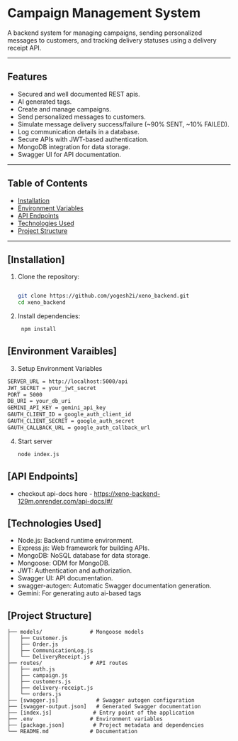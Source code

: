# Campaign Management System

A backend system for managing campaigns, sending personalized messages to customers, and tracking delivery statuses using a delivery receipt API.

---

## Features

- Secured and well documented REST apis.
- AI generated tags.
- Create and manage campaigns.
- Send personalized messages to customers.
- Simulate message delivery success/failure (~90% SENT, ~10% FAILED).
- Log communication details in a database.
- Secure APIs with JWT-based authentication.
- MongoDB integration for data storage.
- Swagger UI for API documentation.

---

## Table of Contents

- [Installation](#installation)
- [Environment Variables](#environment-variables)
- [API Endpoints](#api-endpoints)
- [Technologies Used](#technologies-used)
- [Project Structure](#project-structure)

---

## [Installation]

1. Clone the repository:
    ```bash

    git clone https://github.com/yogesh2i/xeno_backend.git
    cd xeno_backend

    ```

2. Install dependencies:
   ```bash
    npm install
    ```
## [Environment Varaibles]

3. Setup Environment Variables
```bash
SERVER_URL = http://localhost:5000/api
JWT_SECRET = your_jwt_secret
PORT = 5000
DB_URI = your_db_uri
GEMINI_API_KEY = gemini_api_key
GAUTH_CLIENT_ID = google_auth_client_id
GAUTH_CLIENT_SECRET = google_auth_secret
GAUTH_CALLBACK_URL = google_auth_callback_url

```

4. Start server
    ```bash
    node index.js
    ```

## [API Endpoints]

* checkout api-docs here -
 https://xeno-backend-129m.onrender.com/api-docs/#/

## [Technologies Used]

* Node.js: Backend runtime environment.
* Express.js: Web framework for building APIs.
* MongoDB: NoSQL database for data storage.
* Mongoose: ODM for MongoDB.
* JWT: Authentication and authorization.
* Swagger UI: API documentation.
* swagger-autogen: Automatic Swagger documentation generation.
* Gemini: For generating auto ai-based tags

## [Project Structure]
```
├── models/               # Mongoose models
│   ├── Customer.js
│   ├── Order.js
│   ├── CommunicationLog.js
│   └── DeliveryReceipt.js
├── routes/               # API routes
│   ├── auth.js
│   ├── campaign.js
│   ├── customers.js
│   ├── delivery-receipt.js
│   └── orders.js
├── [swagger.js]            # Swagger autogen configuration
├── [swagger-output.json]   # Generated Swagger documentation
├── [index.js]             # Entry point of the application
├── .env                  # Environment variables
├── [package.json]         # Project metadata and dependencies
└── README.md             # Documentation
```

